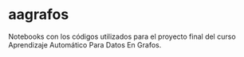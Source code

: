 # aagrafos
Notebooks con los códigos utilizados para el proyecto final del curso Aprendizaje Automático Para Datos En Grafos.
